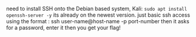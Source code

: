 need to install SSH onto the Debian based system, Kali:
`sudo apt install openssh-server -y`
its already on the newest version. 
just basic ssh access using the format :
ssh user-name@host-name -p port-number
then it asks for a password, enter it
then you get your flag!
